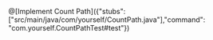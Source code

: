 



@[Implement Count Path]({"stubs": ["src/main/java/com/yourself/CountPath.java"],"command": "com.yourself.CountPathTest#test"})
